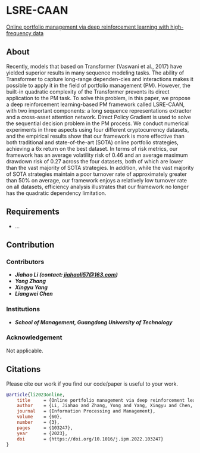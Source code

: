# LSRE-CAAN
[Online portfolio management via deep reinforcement learning with high-frequency data](https://www.sciencedirect.com/science/article/abs/pii/S030645732200348X)

## About
Recently, models that based on Transformer (Vaswani et al., 2017) have yielded superior results in many sequence modeling tasks. The ability of Transformer to capture long-range dependen-cies and interactions makes it possible to apply it in the field of portfolio management (PM). However, the built-in quadratic complexity of the Transformer prevents its direct application to the PM task. To solve this problem, in this paper, we propose a deep reinforcement learning-based PM framework called LSRE-CAAN, with two important components: a long sequence representations extractor and a cross-asset attention network. Direct Policy Gradient is used to solve the sequential decision problem in the PM process. We conduct numerical experiments in three aspects using four different cryptocurrency datasets, and the empirical results show that our framework is more effective than both traditional and state-of-the-art (SOTA) online portfolio strategies, achieving a 6x return on the best dataset. In terms of risk metrics, our framework has an average volatility risk of 0.46 and an average maximum drawdown risk of 0.27 across the four datasets, both of which are lower than the vast majority of SOTA strategies. In addition, while the vast majority of SOTA strategies maintain a poor turnover rate of approximately greater than 50% on average, our framework enjoys a relatively low turnover rate on all datasets, efficiency analysis illustrates that our framework no longer has the quadratic dependency limitation.

## Requirements
* ...

## Contribution

### Contributors
* ***Jiahao Li (contact: jiahaoli57@163.com)***
* ***Yong Zhang***
* ***Xingyu Yang***
* ***Liangwei Chen***

### Institutions
* ***School of Management, Guangdong University of Technology***

### Acknowledgement
Not applicable.

## Citations
Please cite our work if you find our code/paper is useful to your work.
```bibtex
@article{li2023online,
    title     = {Online portfolio management via deep reinforcement learning with high-frequency data},
    author    = {Li, Jiahao and Zhang, Yong and Yang, Xingyu and Chen, Liangwei},
    journal   = {Information Processing and Management},
    volume    = {60},
    number    = {3},
    pages     = {103247},
    year      = {2023},
    doi       = {https://doi.org/10.1016/j.ipm.2022.103247}
}
```
 

